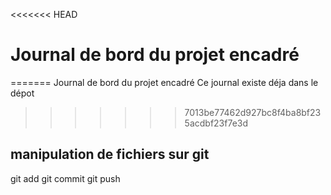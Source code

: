 <<<<<<< HEAD
# Journal de bord du projet encadré
=======
Journal de bord du projet encadré
Ce journal existe déja dans le dépot 
>>>>>>> 7013be77462d927bc8f4ba8bf235acdbf23f7e3d
## manipulation de fichiers sur git 
git add git commit git push
